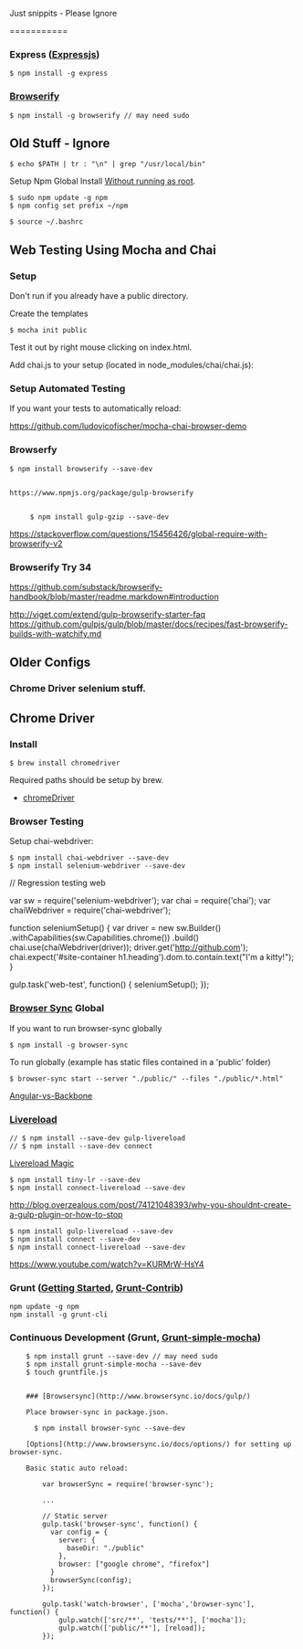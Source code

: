 Just snippits - Please Ignore



===========

### Express ([Expressjs](http://expressjs.com/))

    $ npm install -g express

### [Browserify](http://browserify.org/)

    $ npm install -g browserify // may need sudo

## Old Stuff - Ignore

    $ echo $PATH | tr : "\n" | grep "/usr/local/bin"


Setup Npm Global Install [Without running as root](https://stackoverflow.com/questions/19352976/npm-modules-wont-install-globally-without-sudo).

    $ sudo npm update -g npm
    $ npm config set prefix ~/npm

    $ source ~/.bashrc


## Web Testing Using Mocha and Chai

### Setup

Don't run if you already have a public directory.

Create the templates

    $ mocha init public
    
Test it out by right mouse clicking on index.html.

Add chai.js to your setup (located in node_modules/chai/chai.js):





### Setup Automated Testing

If you want your tests to automatically reload:


https://github.com/ludovicofischer/mocha-chai-browser-demo



### Browserfy


    $ npm install browserify --save-dev


    https://www.npmjs.org/package/gulp-browserify


         $ npm install gulp-gzip --save-dev

https://stackoverflow.com/questions/15456426/global-require-with-browserify-v2




### Browserify Try 34


https://github.com/substack/browserify-handbook/blob/master/readme.markdown#introduction

http://viget.com/extend/gulp-browserify-starter-faq
https://github.com/gulpjs/gulp/blob/master/docs/recipes/fast-browserify-builds-with-watchify.md





## Older Configs

### Chrome Driver selenium stuff.


## Chrome Driver

### Install

    $ brew install chromedriver

Required paths should be setup by brew.


* [chromeDriver](http://chromedriver.storage.googleapis.com/index.html)


### Browser Testing

Setup chai-webdriver:

    $ npm install chai-webdriver --save-dev
    $ npm install selenium-webdriver --save-dev

// Regression testing web

var sw = require('selenium-webdriver');
var chai = require('chai');
var chaiWebdriver = require('chai-webdriver');

function seleniumSetup() {
   var driver = new sw.Builder()
     .withCapabilities(sw.Capabilities.chrome())
     .build()
   chai.use(chaiWebdriver(driver));
   driver.get('http://github.com');
   chai.expect('#site-container h1.heading').dom.to.contain.text("I'm a kitty!");
}

gulp.task('web-test', function() {
   seleniumSetup();
});


### [Browser Sync](http://www.browsersync.io/) Global

If you want to run browser-sync globally

    $ npm install -g browser-sync
   
To run globally (example has static files contained in a 'public' folder)

    $ browser-sync start --server "./public/" --files "./public/*.html"

[Angular-vs-Backbone](http://www.infoq.com/articles/backbone-vs-angular)

### [Livereload](https://www.npmjs.org/package/gulp-livereload)

    // $ npm install --save-dev gulp-livereload
    // $ npm install --save-dev connect

[Livereload Magic](http://rhumaric.com/2014/01/livereload-magic-gulp-style/)

    $ npm install tiny-lr --save-dev
    $ npm install connect-livereload --save-dev




http://blog.overzealous.com/post/74121048393/why-you-shouldnt-create-a-gulp-plugin-or-how-to-stop

    $ npm install gulp-livereload --save-dev 
    $ npm install connect --save-dev
    $ npm install connect-livereload --save-dev
    
    
https://www.youtube.com/watch?v=KURMrW-HsY4

### Grunt ([Getting Started](http://gruntjs.com/getting-started), [Grunt-Contrib](https://github.com/gruntjs/grunt-contrib))

    npm update -g npm
    npm install -g grunt-cli

### Continuous Development (Grunt, [Grunt-simple-mocha](http://fairwaytech.com/2014/01/understanding-grunt-part-2-automated-testing-with-mocha/))

        $ npm install grunt --save-dev // may need sudo
        $ npm install grunt-simple-mocha --save-dev
        $ touch gruntfile.js


        ### [Browsersync](http://www.browsersync.io/docs/gulp/)

        Place browser-sync in package.json.

          $ npm install browser-sync --save-dev

        [Options](http://www.browsersync.io/docs/options/) for setting up browser-sync.

        Basic static auto reload:

            var browserSync = require('browser-sync');

            ...
            
            // Static server
            gulp.task('browser-sync', function() {
              var config = {
                server: {
                  baseDir: "./public"
                },
                browser: ["google chrome", "firefox"]
              } 
              browserSync(config);
            });

            gulp.task('watch-browser', ['mocha','browser-sync'], function() {
                gulp.watch(['src/**', 'tests/**'], ['mocha']);
                gulp.watch(['public/**'], [reload]);
            });
